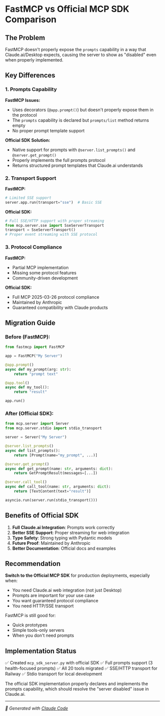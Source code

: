 # FastMCP vs Official MCP SDK Comparison

## The Problem

FastMCP doesn't properly expose the `prompts` capability in a way that Claude.ai/Desktop expects, causing the server to show as "disabled" even when properly implemented.

## Key Differences

### 1. Prompts Capability

**FastMCP Issues:**
- Uses decorators (`@app.prompt()`) but doesn't properly expose them in the protocol
- The `prompts` capability is declared but `prompts/list` method returns empty
- No proper prompt template support

**Official SDK Solution:**
- Native support for prompts with `@server.list_prompts()` and `@server.get_prompt()`
- Properly implements the full prompts protocol
- Returns structured prompt templates that Claude.ai understands

### 2. Transport Support

**FastMCP:**
```python
# Limited SSE support
server.app.run(transport="sse")  # Basic SSE
```

**Official SDK:**
```python
# Full SSE/HTTP support with proper streaming
from mcp.server.sse import SseServerTransport
transport = SseServerTransport()
# Proper event streaming with SSE protocol
```

### 3. Protocol Compliance

**FastMCP:**
- Partial MCP implementation
- Missing some protocol features
- Community-driven development

**Official SDK:**
- Full MCP 2025-03-26 protocol compliance
- Maintained by Anthropic
- Guaranteed compatibility with Claude products

## Migration Guide

### Before (FastMCP):
```python
from fastmcp import FastMCP

app = FastMCP("My Server")

@app.prompt()
async def my_prompt(arg: str):
    return "prompt text"

@app.tool()
async def my_tool():
    return "result"

app.run()
```

### After (Official SDK):
```python
from mcp.server import Server
from mcp.server.stdio import stdio_transport

server = Server("My Server")

@server.list_prompts()
async def list_prompts():
    return [Prompt(name="my_prompt", ...)]

@server.get_prompt()
async def get_prompt(name: str, arguments: dict):
    return GetPromptResult(messages=[...])

@server.call_tool()
async def call_tool(name: str, arguments: dict):
    return [TextContent(text="result")]

asyncio.run(server.run(stdio_transport()))
```

## Benefits of Official SDK

1. **Full Claude.ai Integration**: Prompts work correctly
2. **Better SSE Support**: Proper streaming for web integration  
3. **Type Safety**: Strong typing with Pydantic models
4. **Future Proof**: Maintained by Anthropic
5. **Better Documentation**: Official docs and examples

## Recommendation

**Switch to the Official MCP SDK** for production deployments, especially when:
- You need Claude.ai web integration (not just Desktop)
- Prompts are important for your use case
- You want guaranteed protocol compliance
- You need HTTP/SSE transport

FastMCP is still good for:
- Quick prototypes
- Simple tools-only servers
- When you don't need prompts

## Implementation Status

✅ Created `mcp_sdk_server.py` with official SDK
✅ Full prompts support (3 health-focused prompts)
✅ All 20 tools migrated
✅ SSE/HTTP transport for Railway
✅ Stdio transport for local development

The official SDK implementation properly declares and implements the prompts capability, which should resolve the "server disabled" issue in Claude.ai.

---

*🤖 Generated with [Claude Code](https://claude.ai/code)*